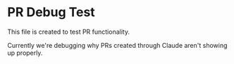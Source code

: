 # PR Debug Test

This file is created to test PR functionality.

Currently we're debugging why PRs created through Claude aren't showing up properly.